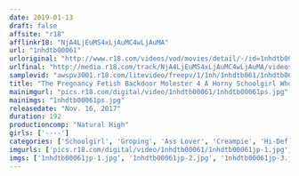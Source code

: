 ```yaml
---
date: 2019-01-13
draft: false
affsite: "r18"
afflinkr18: "NjA4LjEuMS4xLjAuMC4wLjAuMA"
url: "1nhdtb00061"
urloriginal: "http://www.r18.com/videos/vod/movies/detail/-/id=1nhdtb00061"
urlfinal: "http://media.r18.com/track/NjA4LjEuMS4xLjAuMC4wLjAuMA/videos/vod/movies/detail/-/id=1nhdtb00061"
samplevid: "awspv3001.r18.com/litevideo/freepv/1/1nh/1nhdtb061/1nhdtb061_dmb_w.mp4"
title: "The Pregnancy Fetish Backdoor Molester 4 A Horny Schoolgirl Who Likes To Cum Through Deep Pussy Standing Backdoor Creampie Sex Area Expanding Edition"
mainimgurl: "pics.r18.com/digital/video/1nhdtb00061/1nhdtb00061ps.jpg"
mainimgs: "1nhdtb00061ps.jpg"
releasedate: "Nov. 16, 2017"
duration: 192
productioncomp: "Natural High"
girls: ['----']
categories: ['Schoolgirl', 'Groping', 'Ass Lover', 'Creampie', 'Hi-Def']
imgurls: ['pics.r18.com/digital/video/1nhdtb00061/1nhdtb00061jp-1.jpg', 'pics.r18.com/digital/video/1nhdtb00061/1nhdtb00061jp-2.jpg', 'pics.r18.com/digital/video/1nhdtb00061/1nhdtb00061jp-3.jpg', 'pics.r18.com/digital/video/1nhdtb00061/1nhdtb00061jp-4.jpg', 'pics.r18.com/digital/video/1nhdtb00061/1nhdtb00061jp-5.jpg', 'pics.r18.com/digital/video/1nhdtb00061/1nhdtb00061jp-6.jpg', 'pics.r18.com/digital/video/1nhdtb00061/1nhdtb00061jp-7.jpg', 'pics.r18.com/digital/video/1nhdtb00061/1nhdtb00061jp-8.jpg', 'pics.r18.com/digital/video/1nhdtb00061/1nhdtb00061jp-9.jpg', 'pics.r18.com/digital/video/1nhdtb00061/1nhdtb00061jp-10.jpg', 'pics.r18.com/digital/video/1nhdtb00061/1nhdtb00061jp-11.jpg', 'pics.r18.com/digital/video/1nhdtb00061/1nhdtb00061jp-12.jpg', 'pics.r18.com/digital/video/1nhdtb00061/1nhdtb00061jp-13.jpg', 'pics.r18.com/digital/video/1nhdtb00061/1nhdtb00061jp-14.jpg', 'pics.r18.com/digital/video/1nhdtb00061/1nhdtb00061jp-15.jpg', 'pics.r18.com/digital/video/1nhdtb00061/1nhdtb00061jp-16.jpg', 'pics.r18.com/digital/video/1nhdtb00061/1nhdtb00061jp-17.jpg', 'pics.r18.com/digital/video/1nhdtb00061/1nhdtb00061jp-18.jpg', 'pics.r18.com/digital/video/1nhdtb00061/1nhdtb00061jp-19.jpg', 'pics.r18.com/digital/video/1nhdtb00061/1nhdtb00061jp-20.jpg']
imgs: ['1nhdtb00061jp-1.jpg', '1nhdtb00061jp-2.jpg', '1nhdtb00061jp-3.jpg', '1nhdtb00061jp-4.jpg', '1nhdtb00061jp-5.jpg', '1nhdtb00061jp-6.jpg', '1nhdtb00061jp-7.jpg', '1nhdtb00061jp-8.jpg', '1nhdtb00061jp-9.jpg', '1nhdtb00061jp-10.jpg', '1nhdtb00061jp-11.jpg', '1nhdtb00061jp-12.jpg', '1nhdtb00061jp-13.jpg', '1nhdtb00061jp-14.jpg', '1nhdtb00061jp-15.jpg', '1nhdtb00061jp-16.jpg', '1nhdtb00061jp-17.jpg', '1nhdtb00061jp-18.jpg', '1nhdtb00061jp-19.jpg', '1nhdtb00061jp-20.jpg']
---
```

